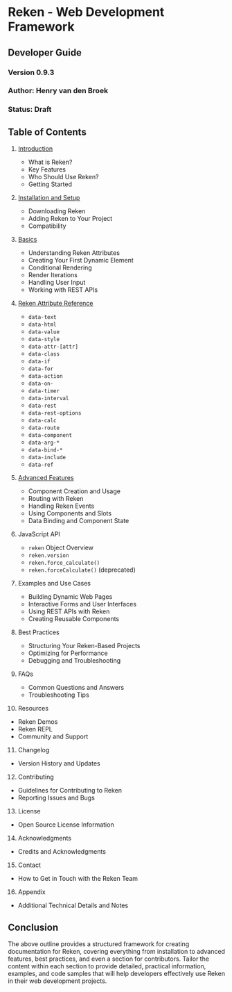 # Reken - Web Development Framework
## Developer Guide
### Version 0.9.3
### Author: Henry van den Broek
### Status: Draft

## Table of Contents
1. [Introduction](chapter-1.html)
   - What is Reken?
   - Key Features
   - Who Should Use Reken?
   - Getting Started
   
2. [Installation and Setup](chapter-2.html)
   - Downloading Reken
   - Adding Reken to Your Project
   - Compatibility
   
3. [Basics](chapter-3.html)
   - Understanding Reken Attributes
   - Creating Your First Dynamic Element
   - Conditional Rendering
   - Render Iterations
   - Handling User Input
   - Working with REST APIs
   
4. [Reken Attribute Reference](chapter-4.html)
   - `data-text`
   - `data-html`
   - `data-value`
   - `data-style`
   - `data-attr-[attr]`
   - `data-class`
   - `data-if`
   - `data-for`
   - `data-action`
   - `data-on-`
   - `data-timer`
   - `data-interval`
   - `data-rest`
   - `data-rest-options`
   - `data-calc`
   - `data-route`
   - `data-component`
   - `data-arg-*`
   - `data-bind-*`
   - `data-include`
   - `data-ref`


5. [Advanced Features](chapter-5.html)
   - Component Creation and Usage
   - Routing with Reken
   - Handling Reken Events
   - Using Components and Slots
   - Data Binding and Component State
   
6. JavaScript API
   - `reken` Object Overview
   - `reken.version`
   - `reken.force_calculate()`
   - `reken.forceCalculate()` (deprecated)

7. Examples and Use Cases
   - Building Dynamic Web Pages
   - Interactive Forms and User Interfaces
   - Using REST APIs with Reken
   - Creating Reusable Components

8. Best Practices
   - Structuring Your Reken-Based Projects
   - Optimizing for Performance
   - Debugging and Troubleshooting

9. FAQs
   - Common Questions and Answers
   - Troubleshooting Tips

10. Resources
   - Reken Demos
   - Reken REPL
   - Community and Support

11. Changelog
   - Version History and Updates

12. Contributing
   - Guidelines for Contributing to Reken
   - Reporting Issues and Bugs

13. License
   - Open Source License Information

14. Acknowledgments
   - Credits and Acknowledgments

15. Contact
   - How to Get in Touch with the Reken Team

16. Appendix
   - Additional Technical Details and Notes

## Conclusion
The above outline provides a structured framework for creating documentation for Reken, covering everything from installation to advanced features, best practices, and even a section for contributors. Tailor the content within each section to provide detailed, practical information, examples, and code samples that will help developers effectively use Reken in their web development projects.